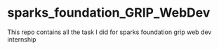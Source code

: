 # sparks_foundation_GRIP_WebDev
This repo contains all the task I did for sparks foundation grip web dev internship 
